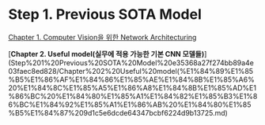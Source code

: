 # Step 1. Previous SOTA Model

[Chapter 1. Computer Vision을 위한 Network Architecturing](Step%201%20Previous%20SOTA%20Model%20e35368a27f274bb89a4e03faec8ed828/Chapter%201%20Computer%20Vision%E1%84%8B%E1%85%B3%E1%86%AF%20%E1%84%8B%E1%85%B1%E1%84%92%E1%85%A1%E1%86%AB%20Network%20Archite%20a9a676eb3bd3498ea17869461cdd4b5c.md)

[****Chapter 2. Useful model(실무에 적용 가능한 기본 CNN 모델들)****](Step%201%20Previous%20SOTA%20Model%20e35368a27f274bb89a4e03faec8ed828/Chapter%202%20Useful%20model(%E1%84%89%E1%85%B5%E1%86%AF%E1%84%86%E1%85%AE%E1%84%8B%E1%85%A6%20%E1%84%8C%E1%85%A5%E1%86%A8%E1%84%8B%E1%85%AD%E1%86%BC%20%E1%84%80%E1%85%A1%E1%84%82%E1%85%B3%E1%86%BC%E1%84%92%E1%85%A1%E1%86%AB%20%E1%84%80%E1%85%B5%E1%84%87%209d1c5e6dcde64347bcbf6224d9b13725.md)